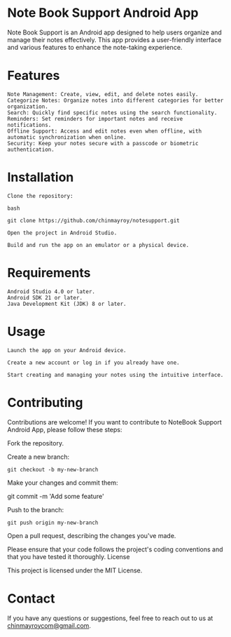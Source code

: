 # Note Book Support Android App

Note Book Support is an Android app designed to help users organize and manage their notes effectively. This app provides a user-friendly interface and various features to enhance the note-taking experience.

# Features

    Note Management: Create, view, edit, and delete notes easily.
    Categorize Notes: Organize notes into different categories for better organization.
    Search: Quickly find specific notes using the search functionality.
    Reminders: Set reminders for important notes and receive notifications.
    Offline Support: Access and edit notes even when offline, with automatic synchronization when online.
    Security: Keep your notes secure with a passcode or biometric authentication.

# Installation

    Clone the repository:

    bash

    git clone https://github.com/chinmayroy/notesupport.git

    Open the project in Android Studio.

    Build and run the app on an emulator or a physical device.

# Requirements

    Android Studio 4.0 or later.
    Android SDK 21 or later.
    Java Development Kit (JDK) 8 or later.

# Usage

    Launch the app on your Android device.

    Create a new account or log in if you already have one.

    Start creating and managing your notes using the intuitive interface.

# Contributing

Contributions are welcome! If you want to contribute to NoteBook Support Android App, please follow these steps:

Fork the repository.

Create a new branch:

    git checkout -b my-new-branch

Make your changes and commit them:

git commit -m 'Add some feature'

Push to the branch:

    git push origin my-new-branch

Open a pull request, describing the changes you've made.

Please ensure that your code follows the project's coding conventions and that you have tested it thoroughly.
License

This project is licensed under the MIT License.

# Contact

If you have any questions or suggestions, feel free to reach out to us at chinmayroycom@gmail.com.

